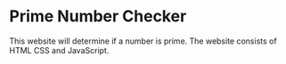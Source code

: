 # Prime Number Checker

This website will determine if a number is prime.  The website consists of HTML CSS and JavaScript.

